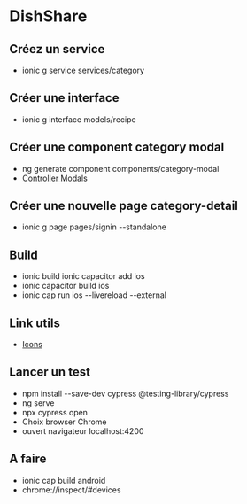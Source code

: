# DishShare #

## Créez un service ##
-  ionic g service services/category

## Créer une interface ##
-  ionic g interface models/recipe 

## Créer une component category modal ##
- ng generate component components/category-modal
- [Controller Modals](https://ionicframework.com/docs/api/modal#controller-modals)

## Créer une nouvelle page category-detail ##
- ionic g page pages/signin --standalone

## Build ##
- ionic build ionic capacitor add ios
- ionic capacitor build ios
- ionic cap run ios --livereload --external

## Link utils ##
- [Icons](https://ionic.io/ionicons?_gl=1*1l3uj4i*_ga*MTk2NTIyNzk5LjE3MDYxMDExOTM.*_ga_REH9TJF6KF*MTcwNjQ3ODk2OC42LjEuMTcwNjQ3OTE5NC4wLjAuMA..)

## Lancer un test ##
- npm install --save-dev cypress @testing-library/cypress
- ng serve
- npx cypress open
- Choix browser Chrome
- ouvert navigateur localhost:4200

## A faire ##
- ionic cap build android
- chrome://inspect/#devices

